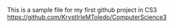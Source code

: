 This is a sample file for my first github project in CS3
https://github.com/KrystIrleMToledo/ComputerScience3
